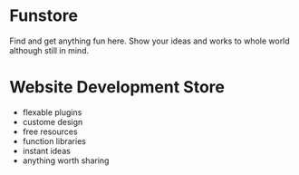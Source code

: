 # Funstore
Find and get anything fun here.
Show your ideas and works to whole world although still in mind.

# Website Development Store 
- flexable plugins
- custome design
- free resources
- function libraries
- instant ideas
- anything worth sharing
